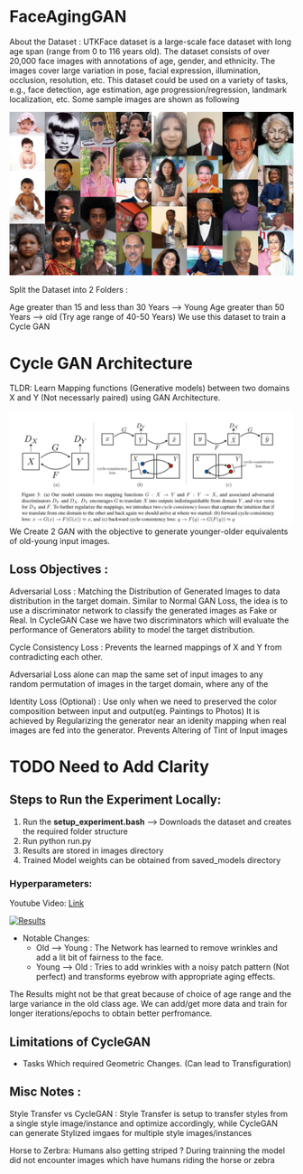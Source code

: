 # FaceAgingGAN



About the Dataset : 
UTKFace dataset is a large-scale face dataset with long age span (range from 0 to 116 years old). The dataset consists of over 20,000 face images with annotations of age, gender, and ethnicity. The images cover large variation in pose, facial expression, illumination, occlusion, resolution, etc. This dataset could be used on a variety of tasks, e.g., face detection, age estimation, age progression/regression, landmark localization, etc. Some sample images are shown as following

![Sample Image](resources/samples.png)

Split the Dataset into 2 Folders :

Age greater than  15 and less than 30 Years --> Young
Age greater than 50 Years --> old (Try age range of 40-50 Years)
We use this dataset to train a Cycle GAN

# Cycle GAN Architecture
TLDR: Learn Mapping functions (Generative models) between two domains X and Y (Not necessarly paired) using GAN Architecture.


![](resources/cyclegan_arch.png)
We Create 2 GAN with the objective to generate younger-older equivalents of old-young input images.


## Loss Objectives : 

Adversarial Loss :  Matching the Distribution of Generated Images to data distribution in the target domain. Similar to Normal GAN Loss, the idea is to use a discriminator network to classify the generated images as Fake or Real. In CycleGAN Case we have two discriminators which will evaluate the performance of Generators ability to model the target distribution.



Cycle Consistency Loss : Prevents the learned mappings of X and Y from contradicting each other.

Adversarial Loss alone can map the same set of input images to any random permutation of images in the target domain, where any of the 


Identity Loss (Optional) : Use only when we need to preserved the color composition between input and output(eg. Paintings to Photos)
It is achieved by Regularizing the generator near an idenity mapping when real images are fed into the generator.
Prevents Altering of Tint of Input images

# TODO Need to Add Clarity



## Steps to Run the Experiment Locally:

1. Run the **setup_experiment.bash** --> Downloads the dataset and creates the required folder structure
2. Run python run.py
3. Results are stored in images directory
4. Trained Model weights can be obtained from saved_models directory


### Hyperparameters:


Youtube Video: [Link](https://youtu.be/adP4hCEpPHU)


[![Results](https://img.youtube.com/vi/adP4hCEpPHU/0.jpg)](https://www.youtube.com/watch?v=adP4hCEpPHU)


- Notable Changes:
  -  Old --> Young : The Network has learned to remove wrinkles and add a lit bit of fairness to the face.
  -  Young --> Old : Tries to add wrinkles with a noisy patch pattern (Not perfect) and transforms eyebrow with appropriate aging effects.

The Results might not be that great because of  choice of age range and the large variance in the old class age. We can add/get more data and train for longer iterations/epochs to obtain better perfromance. 


## Limitations of CycleGAN 

- Tasks Which required Geometric Changes. (Can lead to Transfiguration)



## Misc Notes :

Style Transfer vs CycleGAN : 
Style Transfer is setup to transfer styles from a single style image/instance and optimize accordingly, while CycleGAN can generate Stylized imgaes for multiple style images/instances


Horse to Zerbra: Humans also getting striped ?
During trainning the model did not encounter images which have humans riding the horse or zebra

